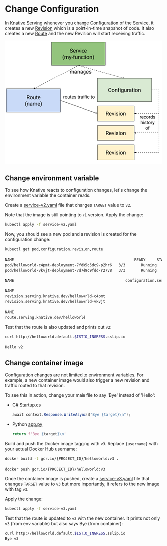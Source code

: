 # Change Configuration

In [Knative Serving](https://github.com/knative/docs/tree/master/serving) whenever you change [Configuration](https://github.com/knative/serving/blob/master/docs/spec/spec.md#configuration) of the [Service](https://github.com/knative/serving/blob/master/docs/spec/spec.md#service), it creates a new [Revision](https://github.com/knative/serving/blob/master/docs/spec/spec.md#revision) which is a point-in-time snapshot of code. It also creates a new [Route](https://github.com/knative/serving/blob/master/docs/spec/spec.md#route) and the new Revision will start receiving traffic.

![Diagram](https://github.com/knative/serving/raw/master/docs/spec/images/object_model.png)

## Change environment variable

To see how Knative reacts to configuration changes, let's change the environment variable the container reads.

Create a [service-v2.yaml](../serving/helloworld/service-v2.yaml) file that changes `TARGET` value to `v2`.

Note that the image is still pointing to `v1` version. Apply the change:

```bash
kubectl apply -f service-v2.yaml
```

Now, you should see a new pod and a revision is created for the configuration change:

```bash
kubectl get pod,configuration,revision,route

NAME                                                      READY     STATUS    RESTARTS
pod/helloworld-c4pmt-deployment-7fdb5c5dc9-p2hr6   3/3       Running   0
pod/helloworld-vkvjt-deployment-7d7d9c9fdd-r27v8   3/3       Running   0

NAME                                                  configuration.serving.knative.dev/helloworld

NAME
revision.serving.knative.dev/helloworld-c4pmt
revision.serving.knative.dev/helloworld-vkvjt

NAME
route.serving.knative.dev/helloworld
```

Test that the route is also updated and prints out `v2`:

```bash
curl http://helloworld.default.$ISTIO_INGRESS.sslip.io

Hello v2
```

## Change container image

Configuration changes are not limited to environment variables. For example, a new container image would also trigger a new revision and traffic routed to that revision.

To see this in action, change your main file to say 'Bye' instead of 'Hello':

- C# [Startup.cs](../serving/helloworld/csharp/Startup.cs)

  ```csharp
  await context.Response.WriteAsync($"Bye {target}\n");
  ```

- Python [app.py](../serving/helloworld/python/app.py)

  ```python
  return f'Bye {target}\n'
  ```

Build and push the Docker image tagging with `v3`. Replace `{username}` with your actual Docker Hub username:

```bash
docker build -t gcr.io/{PROJECT_ID}/helloworld:v3 .

docker push gcr.io/{PROJECT_ID}/helloworld:v3
```

Once the container image is pushed, create a [service-v3.yaml](../serving/helloworld/service-v3.yaml) file that changes `TARGET` value to `v3` but more importantly, it refers to the new image with tag `v3`.

Apply the change:

```bash
kubectl apply -f service-v3.yaml
```

Test that the route is updated to `v3` with the new container. It prints not only `v3` (from env variable) but also says Bye (from container):

```bash
curl http://helloworld.default.$ISTIO_INGRESS.sslip.io
Bye v3
```
